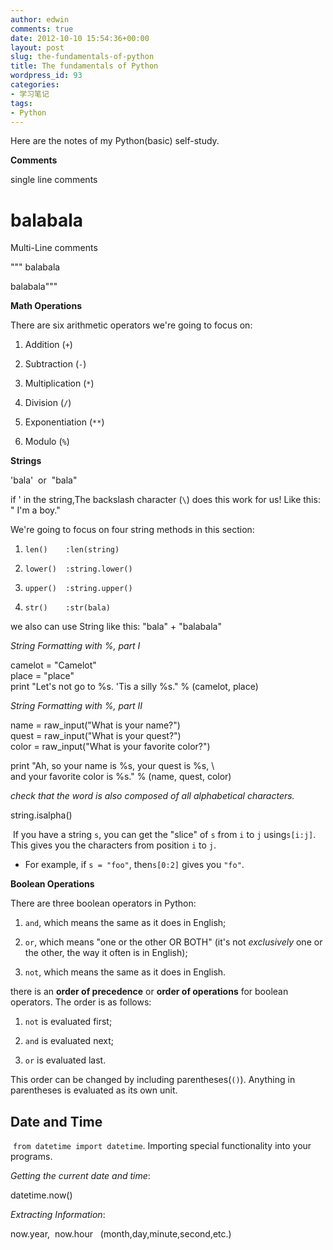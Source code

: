 ```yaml
---
author: edwin
comments: true
date: 2012-10-10 15:54:36+00:00
layout: post
slug: the-fundamentals-of-python
title: The fundamentals of Python
wordpress_id: 93
categories:
- 学习笔记
tags:
- Python
---
```


Here are the notes of my Python(basic) self-study.


**Comments**




single line comments




# balabala




Multi-Line comments




""" balabala




balabala"""










**Math Operations**









There are six arithmetic operators we're going to focus on:



	
  1. Addition (`+`)

	
  2. Subtraction (`-`)

	
  3. Multiplication (`*`)

	
  4. Division (`/`)

	
  5. Exponentiation (`**`)

	
  6. Modulo (`%`)





**Strings**




'bala'  or  "bala"




if ' in the string,The backslash character (`\`) does this work for us! Like this: " I\'m a boy."






We're going to focus on four string methods in this section:



	
  1. `len()    :len(string)`

	
  2. `lower()  :string.lower()`

	
  3. `upper()  :string.upper()`

	
  4. `str()    :str(bala)`







we also can use String like this: "bala" + "balabala"







_String Formatting with %, part I_






camelot = "Camelot"  
place = "place"  
print "Let's not go to %s. 'Tis a silly %s." % (camelot, place)









_String Formatting with %, part II_






name = raw_input("What is your name?")  
quest = raw_input("What is your quest?")  
color = raw_input("What is your favorite color?")

print "Ah, so your name is %s, your quest is %s, \  
and your favorite color is %s." % (name, quest, color)









_check that the word is also composed of all alphabetical characters._




string.isalpha()









 If you have a string `s`, you can get the "slice" of `s` from `i` to `j` using`s[i:j]`. This gives you the characters from position `i` to `j`.



	
  * For example, if `s = "foo"`, then`s[0:2]` gives you `"fo"`.








**Boolean Operations**

There are three boolean operators in Python:



	
  1. `and`, which means the same as it does in English;

	
  2. `or`, which means "one or the other OR BOTH" (it's not _exclusively_ one or the other, the way it often is in English);

	
  3. `not`, which means the same as it does in English.









there is an **order of precedence** or **order of operations** for boolean operators. The order is as follows:



	
  1. `not` is evaluated first;

	
  2. `and` is evaluated next;

	
  3. `or` is evaluated last.


This order can be changed by including parentheses(`()`). Anything in parentheses is evaluated as its own unit.




## Date and Time




 `from datetime import datetime`. Importing special functionality into your programs.




_Getting the current date and time_:




datetime.now()




_Extracting Information_:




now.year,  now.hour   (month,day,minute,second,etc.)






